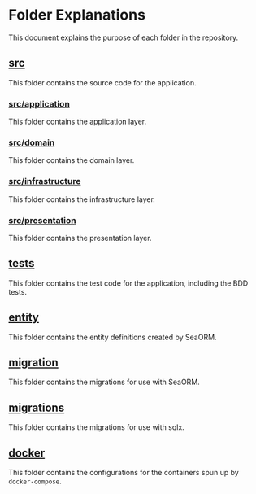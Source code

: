 # Folder Explanations

This document explains the purpose of each folder in the repository.

## [src](https://github.com/liamwh/velox/tree/main/src)

This folder contains the source code for the application.

### [src/application](https://github.com/liamwh/velox/tree/main/src/application)

This folder contains the application layer.

### [src/domain](https://github.com/liamwh/velox/tree/main/src/domain)

This folder contains the domain layer.

### [src/infrastructure](https://github.com/liamwh/velox/tree/main/src/infrastructure)

This folder contains the infrastructure layer.

### [src/presentation](https://github.com/liamwh/velox/tree/main/src/presentation)

This folder contains the presentation layer.

## [tests](https://github.com/liamwh/velox/tree/main/tests)

This folder contains the test code for the application, including the BDD tests.

## [entity](https://github.com/liamwh/velox/tree/main/entity)

This folder contains the entity definitions created by SeaORM.

## [migration](https://github.com/liamwh/velox/tree/main/migration)

This folder contains the migrations for use with SeaORM.

## [migrations](https://github.com/liamwh/velox/tree/main/migrations)

This folder contains the migrations for use with sqlx.

## [docker](https://github.com/liamwh/velox/tree/main/docker)

This folder contains the configurations for the containers spun up by `docker-compose`.
